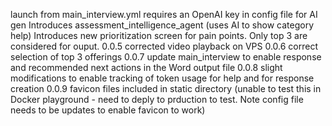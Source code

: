 launch from main_interview.yml
requires an OpenAI key in config file for AI gen
Introduces assessment_intelligence_agent (uses AI to show category help) 
Introduces new prioritization screen for pain points. Only top 3 are considered for ouput.
0.0.5 corrected video playback on VPS
0.0.6 correct selection of top 3 offerings
0.0.7 update main_interview to enable response and recommended next actions in the Word output file
0.0.8 slight modifications to enable tracking of token usage for help and for response creation
0.0.9 favicon files included in static directory (unable to test this in Docker playground - need to deply to prduction to test. Note config file needs to be updates to enable favicon to work)
